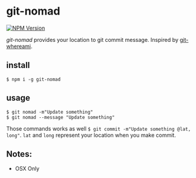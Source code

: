 # git-nomad

[![NPM Version][npm-image]][npm-url]


*git-nomad* provides your location to git commit message.
Inspired by [git-whereami][github-git-whereami-url].

## install
```
$ npm i -g git-nomad
```

## usage

```
$ git nomad -m"Update something"
$ git nomad --message "Update something"
```
Those commands works as well `$ git commit -m"Update something @lat, long"`.
`lat` and `long` represent your location when you make commit.

## Notes:

- OSX Only


[npm-image]: https://img.shields.io/npm/v/git-nomad.svg
[npm-url]: https://npmjs.org/package/git-nomad
[github-git-whereami-url]:(https://github.com/evantahler/git-whereami)

